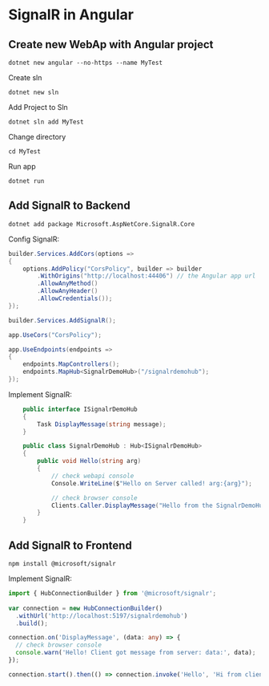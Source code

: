 # SignalR in Angular

## Create new WebAp with Angular project

`dotnet new angular --no-https --name MyTest`

Create sln

`dotnet new sln`

Add Project to Sln

`dotnet sln add MyTest`

Change directory

`cd MyTest`

Run app

`dotnet run`

## Add SignalR to Backend

`dotnet add package Microsoft.AspNetCore.SignalR.Core`

Config SignalR:

```cs
builder.Services.AddCors(options =>
{
    options.AddPolicy("CorsPolicy", builder => builder
        .WithOrigins("http://localhost:44406") // the Angular app url
        .AllowAnyMethod()
        .AllowAnyHeader()
        .AllowCredentials());
});
```
```cs
builder.Services.AddSignalR();
```
```cs
app.UseCors("CorsPolicy");
```
```cs
app.UseEndpoints(endpoints =>
{
    endpoints.MapControllers();
    endpoints.MapHub<SignalrDemoHub>("/signalrdemohub");
});
```

Implement SignalR:

```cs
    public interface ISignalrDemoHub
    {
        Task DisplayMessage(string message);
    }

    public class SignalrDemoHub : Hub<ISignalrDemoHub>
    {
        public void Hello(string arg)
        {
            // check webapi console
            Console.WriteLine($"Hello on Server called! arg:{arg}");

            // check browser console
            Clients.Caller.DisplayMessage("Hello from the SignalrDemoHub!");
        }
    }
```

## Add SignalR to Frontend

`npm install @microsoft/signalr`

Implement SignalR:

```typescript
import { HubConnectionBuilder } from '@microsoft/signalr';
 
var connection = new HubConnectionBuilder()
  .withUrl('http://localhost:5197/signalrdemohub')
  .build();

connection.on('DisplayMessage', (data: any) => {
  // check browser console
  console.warn('Hello! Client got message from server: data:', data);
});

connection.start().then(() => connection.invoke('Hello', 'Hi from client'));
```
